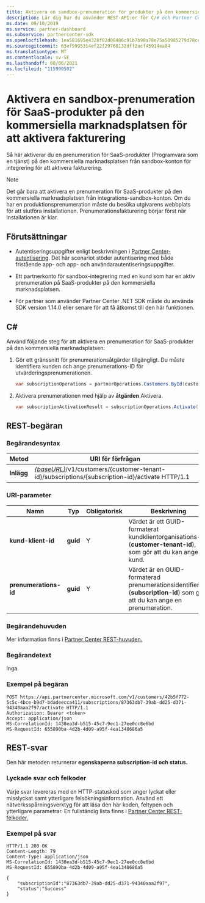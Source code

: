 ```yaml
---
title: Aktivera en sandbox-prenumeration för produkter på den kommersiella marknadsplatsen
description: Lär dig hur du använder REST-API:er för C/# och Partner Center för att aktivera en sandbox-prenumeration för produkter på den kommersiella marknadsplatsen.
ms.date: 09/10/2019
ms.service: partner-dashboard
ms.subservice: partnercenter-sdk
ms.openlocfilehash: 1ea581695e4328f02d08486c91b7b90a78e75a50985279d78cc54ef8b35fa715
ms.sourcegitcommit: 63ef5995314ef22f29768132dff2acf45914ea84
ms.translationtype: MT
ms.contentlocale: sv-SE
ms.lasthandoff: 08/06/2021
ms.locfileid: "115990502"
---
```

# <a name="activate-a-sandbox-subscription-for-commercial-marketplace-saas-products-to-enable-billing"></a>Aktivera en sandbox-prenumeration för SaaS-produkter på den kommersiella marknadsplatsen för att aktivera fakturering

Så här aktiverar du en prenumeration för SaaS-produkter (Programvara som en tjänst) på den kommersiella marknadsplatsen från sandbox-konton för integrering för att aktivera fakturering.

> [!NOTE]
> Det går bara att aktivera en prenumeration för SaaS-produkter på den kommersiella marknadsplatsen från integrations-sandbox-konton. Om du har en produktionsprenumeration måste du besöka utgivarens webbplats för att slutföra installationen. Prenumerationsfakturering börjar först när installationen är klar.

## <a name="prerequisites"></a>Förutsättningar

- Autentiseringsuppgifter enligt beskrivningen i [Partner Center-autentisering](partner-center-authentication.md). Det här scenariot stöder autentisering med både fristående app- och app- och användarautentiseringsuppgifter.

- Ett partnerkonto för sandbox-integrering med en kund som har en aktiv prenumeration på SaaS-produkter på den kommersiella marknadsplatsen.

- För partner som använder Partner Center .NET SDK måste du använda SDK version 1.14.0 eller senare för att få åtkomst till den här funktionen.

## <a name="c"></a>C\#

Använd följande steg för att aktivera en prenumeration för SaaS-produkter på den kommersiella marknadsplatsen:

1. Gör ett gränssnitt för prenumerationsåtgärder tillgängligt. Du måste identifiera kunden och ange prenumerations-ID för utvärderingsprenumerationen.

   ```csharp
   var subscriptionOperations = partnerOperations.Customers.ById(customerId).Subscriptions.ById(subscriptionId);
   ```

2. Aktivera prenumerationen med hjälp av **åtgärden** Aktivera.

   ```csharp
   var subscriptionActivationResult = subscriptionOperations.Activate();
   ```

## <a name="rest-request"></a>REST-begäran

### <a name="request-syntax"></a>Begärandesyntax

| Metod     | URI för förfrågan                                                                            |
|------------|----------------------------------------------------------------------------------------|
| **Inlägg** | [*{baseURL}*](partner-center-rest-urls.md)/v1/customers/{customer-tenant-id}/subscriptions/{subscription-id}/activate HTTP/1.1 |

### <a name="uri-parameter"></a>URI-parameter

| Namn                   | Typ     | Obligatorisk | Beskrivning                                                                                                                                            |
|------------------------|----------|----------|--------------------------------------------------------------------------------------------------------------------------------------------------------|
| **kund-klient-id** | **guid** | Y | Värdet är ett GUID-formaterat kundklientorganisations-ID (**customer-tenant-id**), som gör att du kan ange en kund. |
| **prenumerations-id** | **guid** | Y | Värdet är en GUID-formaterad prenumerationsidentifierare (**subscription-id**) som gör att du kan ange en prenumeration. |

### <a name="request-headers"></a>Begärandehuvuden

Mer information finns i [Partner Center REST-huvuden.](headers.md)

### <a name="request-body"></a>Begärandetext

Inga.

### <a name="request-example"></a>Exempel på begäran

```http
POST https://api.partnercenter.microsoft.com/v1/customers/42b5f772-5c5c-4bce-b9d7-bdadeecca411/subscriptions/87363db7-39ab-dd25-d371-94340aaa2f97/activate HTTP/1.1
Authorization: Bearer <token>
Accept: application/json
MS-CorrelationId: 1438ea3d-b515-45c7-9ec1-27ee0cc8e6bd
MS-RequestId: 655890ba-4d2b-4d09-a95f-4ea1348686a5

```

## <a name="rest-response"></a>REST-svar

Den här metoden returnerar **egenskaperna subscription-id** **och status.**

### <a name="response-success-and-error-codes"></a>Lyckade svar och felkoder

Varje svar levereras med en HTTP-statuskod som anger lyckat eller misslyckat samt ytterligare felsökningsinformation. Använd ett nätverksspårningsverktyg för att läsa den här koden, feltypen och ytterligare parametrar. En fullständig lista finns i [Partner Center REST-felkoder.](error-codes.md)

### <a name="response-example"></a>Exempel på svar

```http
HTTP/1.1 200 OK
Content-Length: 79
Content-Type: application/json
MS-CorrelationId: 1438ea3d-b515-45c7-9ec1-27ee0cc8e6bd
MS-RequestId: 655890ba-4d2b-4d09-a95f-4ea1348686a5

{
    "subscriptionId":"87363db7-39ab-dd25-d371-94340aaa2f97",
    "status":"Success"
}
```
